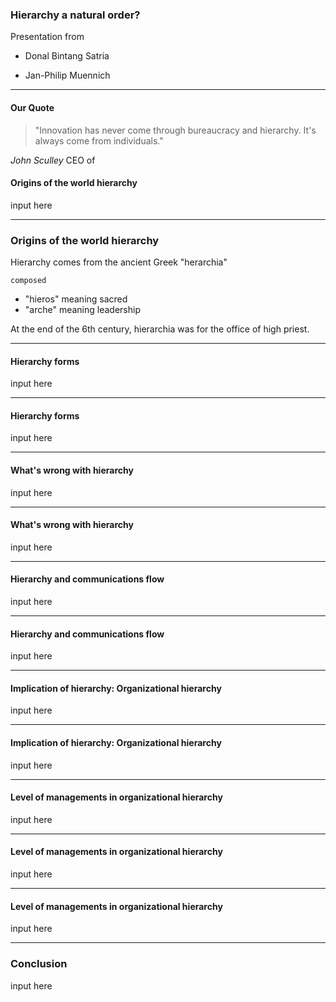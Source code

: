 ### Hierarchy a natural order?

Presentation from

- Donal Bintang Satria

- Jan-Philip Muennich

---

#### Our Quote

> "Innovation has never come through bureaucracy and hierarchy. It's always come from individuals."

_John Sculley_
CEO of

#### Origins of the world hierarchy

input here

---

### Origins of the world hierarchy

Hierarchy comes from the ancient Greek "herarchia"

`composed`

- "hieros" meaning sacred
- "arche" meaning leadership

At the end of the 6th century, hierarchia was for the office of high priest.

---

#### Hierarchy forms

input here

---

#### Hierarchy forms

input here

---

#### What's wrong with hierarchy

input here

---

#### What's wrong with hierarchy

input here

---

#### Hierarchy and communications flow

input here

---

#### Hierarchy and communications flow

input here

---

#### Implication of hierarchy: Organizational hierarchy

input here

---

#### Implication of hierarchy: Organizational hierarchy

input here

---

#### Level of managements in organizational hierarchy

input here

---

#### Level of managements in organizational hierarchy

input here

---

#### Level of managements in organizational hierarchy

input here

---

### Conclusion

input here
